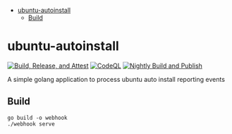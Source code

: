 <!-- START doctoc generated TOC please keep comment here to allow auto update -->
<!-- DON'T EDIT THIS SECTION, INSTEAD RE-RUN doctoc TO UPDATE -->

- [ubuntu-autoinstall](#ubuntu-autoinstall)
  - [Build](#build)

<!-- END doctoc generated TOC please keep comment here to allow auto update -->

# ubuntu-autoinstall

[![Build, Release, and Attest](https://github.com/jdfalk/ubuntu-autoinstall-webhook/actions/workflows/release.yaml/badge.svg)](https://github.com/jdfalk/ubuntu-autoinstall-webhook/actions/workflows/release.yaml)
[![CodeQL](https://github.com/jdfalk/ubuntu-autoinstall-webhook/actions/workflows/github-code-scanning/codeql/badge.svg)](https://github.com/jdfalk/ubuntu-autoinstall-webhook/actions/workflows/github-code-scanning/codeql)
[![Nightly Build and Publish](https://github.com/jdfalk/ubuntu-autoinstall-webhook/actions/workflows/nightly.yaml/badge.svg)](https://github.com/jdfalk/ubuntu-autoinstall-webhook/actions/workflows/nightly.yaml)

A simple golang application to process ubuntu auto install reporting events

## Build

```shell
go build -o webhook
./webhook serve
```
